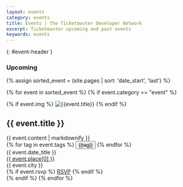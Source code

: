 ```yaml
---
layout: events
category: events
title: Events | The Ticketmaster Developer Network
excerpt: Ticketmaster upcoming and past events
keywords: events
---
```

{: #event-header }
### Upcoming

{% assign sorted_event = (site.pages | sort: 'date_start', 'last') %}

{% for event in sorted_event %}
    {% if event.category == "event" %}
<div class="event" data-event-start="{{ event.date_start }}" data-event-end="{{ event.date_end }}">
    {% if event.img %}
        <img src="{{ event.img }}" class="image" alt="{{event.title}}"/>
    {% endif %}
    <div class="col-xs-12 col-sm-9 col-md-9 col-lg-9 comntent">
        <h2>{{ event.title }}</h2>
        {{ event.content | markdownify }}
        <div class="tags">
            {% for tag in event.tags %}
                <button class="tag-btn" tag="{{tag}}">{{tag}}</button>
            {% endfor %}
        </div>
    </div>
    <div class="col-xs-12 col-sm-3 col-md-3 col-lg-3 location">
        <div class="date">{{ event.date_title }}</div>
        <div class="place">
            <a href="{{ event.place[1] }}">{{ event.place[0] }}</a>
        </div>
        <div class="city">{{ event.city }}</div>
        {% if event.rsvp %}
            <a href="{{ event.rsvp }}" class="blue-btn rsvp">RSVP</a>
        {% endif %}
    </div>
   
</div>
    {% endif %}
{% endfor %}